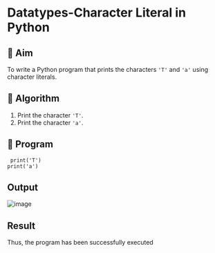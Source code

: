 # Datatypes-Character Literal in Python

## 🎯 Aim
To write a Python program that prints the characters `'T'` and `'a'` using character literals.

## 🧠 Algorithm
1. Print the character `'T'`.
2. Print the character `'a'`.

## 🧾 Program
```
 print('T') 
print('a') 
```
## Output

![image](https://github.com/user-attachments/assets/5610f6ea-1449-433d-8870-5667927afff9)


## Result
Thus, the program has been successfully executed
